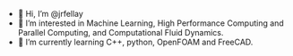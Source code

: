 - 👋 Hi, I’m @jrfellay
- 👀 I’m interested in Machine Learning, High Performance Computing and Parallel Computing, and Computational Fluid Dynamics.
- 🌱 I’m currently learning C++, python, OpenFOAM and FreeCAD.

<!---
jrfellay/jrfellay is a ✨ special ✨ repository because its `README.md` (this file) appears on your GitHub profile.
You can click the Preview link to take a look at your changes.
--->

